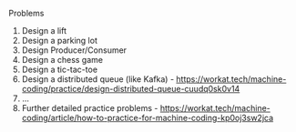 
Problems
  1. Design a lift
  2. Design a parking lot
  3. Design Producer/Consumer
  4. Design a chess game
  5. Design a tic-tac-toe 
  6. Design a distributed queue (like Kafka) - https://workat.tech/machine-coding/practice/design-distributed-queue-cuudq0sk0v14
  7. ...
  8. Further detailed practice problems - https://workat.tech/machine-coding/article/how-to-practice-for-machine-coding-kp0oj3sw2jca
